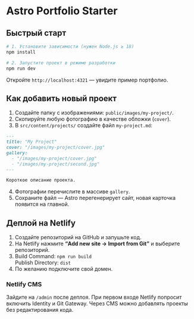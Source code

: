 # Astro Portfolio Starter

## Быстрый старт

```bash
# 1. Установите зависимости (нужен Node.js ≥ 18)
npm install

# 2. Запустите проект в режиме разработки
npm run dev
```

Откройте `http://localhost:4321` — увидите пример портфолио.

## Как добавить новый проект

1. Создайте папку с изображениями: `public/images/my-project/`.
2. Скопируйте любую фотографию в качестве обложки (`cover`).
3. В `src/content/projects/` создайте файл `my-project.md`:

```md
---
title: "My Project"
cover: "/images/my-project/cover.jpg"
gallery:
  - "/images/my-project/cover.jpg"
  - "/images/my-project/second.jpg"
---

Короткое описание проекта.
```

4. Фотографии перечислите в массиве `gallery`.
5. Сохраните файл — Astro перегенерирует сайт, новая карточка появится на главной.

## Деплой на Netlify

1. Создайте репозиторий на GitHub и запушьте код.
2. На Netlify нажмите **“Add new site → Import from Git”** и выберите репозиторий.
3. Build Command: `npm run build`  
   Publish Directory: `dist`
4. По желанию подключите свой домен.

### Netlify CMS

Зайдите на `/admin` после деплоя. При первом входе Netlify попросит включить Identity и Git Gateway.
Через CMS можно добавлять проекты без редактирования кода.

